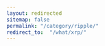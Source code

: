 ```yaml
---
layout: redirected
sitemap: false
permalink: "/category/ripple/"
redirect_to:  "/what/xrp/"
---
```

